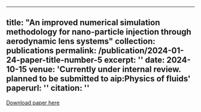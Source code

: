 
---
title: "An improved numerical simulation methodology for nano-particle injection through aerodynamic lens systems"
collection: publications
permalink: /publication/2024-01-24-paper-title-number-5
excerpt: ''
date: 2024-10-15
venue: 'Currently under internal review. planned to be submitted to aip:Physics of fluids'
paperurl: ''
citation: ''
---

[Download paper here]()
